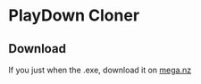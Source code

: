 # PlayDown Cloner

## Download

If you just when the .exe, download it on [mega.nz](https://mega.nz/#!YlZRBCBC!dR4zfaqFOgG0R2GkTCzSU9dxHXITk_XZwu5V7bqe64E)
